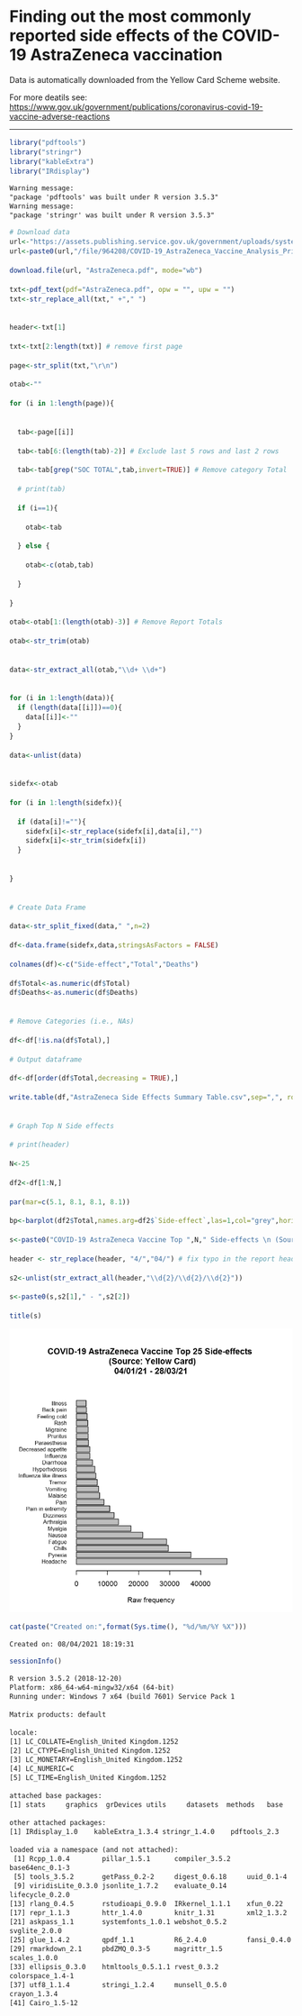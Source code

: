 # Finding out the most commonly reported side effects of the COVID-19 AstraZeneca vaccination

Data is automatically downloaded from the Yellow Card Scheme website.

For more deatils see: https://www.gov.uk/government/publications/coronavirus-covid-19-vaccine-adverse-reactions

***


```R
library("pdftools")
library("stringr")
library("kableExtra")
library("IRdisplay")
```

    Warning message:
    "package 'pdftools' was built under R version 3.5.3"
    Warning message:
    "package 'stringr' was built under R version 3.5.3"
    


```R
# Download data
url<-"https://assets.publishing.service.gov.uk/government/uploads/system/uploads/attachment_data"
url<-paste0(url,"/file/964208/COVID-19_AstraZeneca_Vaccine_Analysis_Print__2_.pdf")

download.file(url, "AstraZeneca.pdf", mode="wb")

txt<-pdf_text(pdf="AstraZeneca.pdf", opw = "", upw = "")
txt<-str_replace_all(txt," +"," ")


header<-txt[1]

txt<-txt[2:length(txt)] # remove first page

page<-str_split(txt,"\r\n")

otab<-""

for (i in 1:length(page)){
  

  tab<-page[[i]]
  
  tab<-tab[6:(length(tab)-2)] # Exclude last 5 rows and last 2 rows 
  
  tab<-tab[grep("SOC TOTAL",tab,invert=TRUE)] # Remove category Total 
  
  # print(tab)
  
  if (i==1){
  
    otab<-tab
  
  } else {
    
    otab<-c(otab,tab)
    
  }
  
}

otab<-otab[1:(length(otab)-3)] # Remove Report Totals

otab<-str_trim(otab)


data<-str_extract_all(otab,"\\d+ \\d+")


for (i in 1:length(data)){
  if (length(data[[i]])==0){
    data[[i]]<-""
  }
}

data<-unlist(data)


sidefx<-otab

for (i in 1:length(sidefx)){

  if (data[i]!=""){
    sidefx[i]<-str_replace(sidefx[i],data[i],"")
    sidefx[i]<-str_trim(sidefx[i])
  }


}


# Create Data Frame

data<-str_split_fixed(data," ",n=2)

df<-data.frame(sidefx,data,stringsAsFactors = FALSE)

colnames(df)<-c("Side-effect","Total","Deaths")

df$Total<-as.numeric(df$Total)
df$Deaths<-as.numeric(df$Deaths)


# Remove Categories (i.e., NAs)

df<-df[!is.na(df$Total),]

# Output dataframe

df<-df[order(df$Total,decreasing = TRUE),]

write.table(df,"AstraZeneca Side Effects Summary Table.csv",sep=",", row.names = FALSE)


# Graph Top N Side effects

# print(header)

N<-25

df2<-df[1:N,]

par(mar=c(5.1, 8.1, 8.1, 8.1))

bp<-barplot(df2$Total,names.arg=df2$`Side-effect`,las=1,col="grey",horiz = TRUE,cex.names = 0.8, xlab = "Raw frequency")

s<-paste0("COVID-19 AstraZeneca Vaccine Top ",N," Side-effects \n (Source: Yellow Card)","\n")

header <- str_replace(header, "4/","04/") # fix typo in the report header

s2<-unlist(str_extract_all(header,"\\d{2}/\\d{2}/\\d{2}"))

s<-paste0(s,s2[1]," - ",s2[2])
               
title(s)
```


    
![png](output_2_0.png)
    



```R
cat(paste("Created on:",format(Sys.time(), "%d/%m/%Y %X")))
```

    Created on: 08/04/2021 18:19:31


```R
sessionInfo()
```


    R version 3.5.2 (2018-12-20)
    Platform: x86_64-w64-mingw32/x64 (64-bit)
    Running under: Windows 7 x64 (build 7601) Service Pack 1
    
    Matrix products: default
    
    locale:
    [1] LC_COLLATE=English_United Kingdom.1252 
    [2] LC_CTYPE=English_United Kingdom.1252   
    [3] LC_MONETARY=English_United Kingdom.1252
    [4] LC_NUMERIC=C                           
    [5] LC_TIME=English_United Kingdom.1252    
    
    attached base packages:
    [1] stats     graphics  grDevices utils     datasets  methods   base     
    
    other attached packages:
    [1] IRdisplay_1.0    kableExtra_1.3.4 stringr_1.4.0    pdftools_2.3    
    
    loaded via a namespace (and not attached):
     [1] Rcpp_1.0.4        pillar_1.5.1      compiler_3.5.2    base64enc_0.1-3  
     [5] tools_3.5.2       getPass_0.2-2     digest_0.6.18     uuid_0.1-4       
     [9] viridisLite_0.3.0 jsonlite_1.7.2    evaluate_0.14     lifecycle_0.2.0  
    [13] rlang_0.4.5       rstudioapi_0.9.0  IRkernel_1.1.1    xfun_0.22        
    [17] repr_1.1.3        httr_1.4.0        knitr_1.31        xml2_1.3.2       
    [21] askpass_1.1       systemfonts_1.0.1 webshot_0.5.2     svglite_2.0.0    
    [25] glue_1.4.2        qpdf_1.1          R6_2.4.0          fansi_0.4.0      
    [29] rmarkdown_2.1     pbdZMQ_0.3-5      magrittr_1.5      scales_1.0.0     
    [33] ellipsis_0.3.0    htmltools_0.5.1.1 rvest_0.3.2       colorspace_1.4-1 
    [37] utf8_1.1.4        stringi_1.2.4     munsell_0.5.0     crayon_1.3.4     
    [41] Cairo_1.5-12     



```R

```
